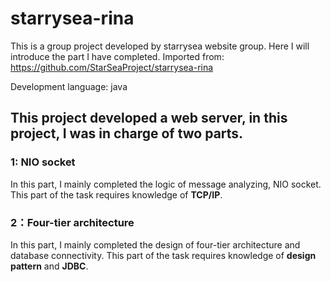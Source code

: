 # starrysea-rina
This is a group project developed by starrysea website group. Here I will introduce the part I have completed.
Imported from: https://github.com/StarSeaProject/starrysea-rina

Development language: java

## This project developed a web server, in this project, I was in charge of two parts. 
### 1: NIO socket
   In this part, I mainly completed the logic of message analyzing, NIO socket. This part of the task requires knowledge of **TCP/IP**. 
### 2：Four-tier architecture
   In this part, I mainly completed the design of four-tier architecture and database connectivity. This part of the task requires knowledge of **design pattern** and **JDBC**.
